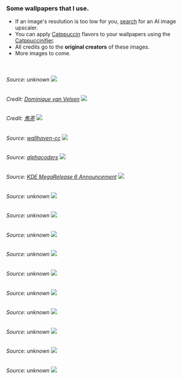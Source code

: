 ### Some wallpapers that I use.

- If an image's resolution is too low for you, [search](https://www.google.com/search?q=ai+image+upscale+free) for an AI image upscaler.
- You can apply [Catppuccin](https://github.com/catppuccin/catppuccin) flavors to your wallpapers using the [Catppuccinifier](https://github.com/lighttigerXIV/catppuccinifier).
- All credits go to the **original creators** of these images.
- More images to come.

<br>

###### Source: unknown ![](./images/Above-The-Clouds-Wallpaper.jpg)

###### Credit: [Dominique van Velsen][Dominique van Velsen] ![](./images/macchiato-hald8-cyberpunkish.png)

###### Credit: [焦茶][焦茶] ![](images/macchiato-h8_anime-girl-in-balcony-cityscape-sea-and-sunset.jpg)

###### Source: [wallhaven-cc](https://wallhaven.cc/w/3zdjvy) ![](./images/mocha-hald8-wallhaven-3zdjvy.jpg)

###### Source: [alphacoders](https://wall.alphacoders.com/big.php?i=1330260) ![](./images/macchiato-h8-1330260.png)

###### Source: [KDE MegaRelease 6 Announcement](https://kde.org/announcements/megarelease/6/) ![](images/mocha-hald16-dark.png)

###### Source: unknown ![](./images/astronaut.png)

###### Source: unknown ![](./images/cat-leaves.png)

###### Source: unknown ![](./images/catppuccin.jpg)

###### Source: unknown ![](./images/error.jpg)

###### Source: unknown ![](./images/executable_nord.png)

###### Source: unknown ![](./images/lantern.png)

###### Source: unknown ![](./images/mountain.png)

###### Source: unknown ![](./images/peakpx_23.jpg)

###### Source: unknown ![](./images/street-tn.png)

###### Source: unknown ![](./images/winter-wall2.png)

[Catppuccin Discord]: https://discord.com/servers/907385605422448742
[Dominique van Velsen]: https://www.deviantart.com/dominique-van-velsen
[焦茶]: https://twitter.com/BARD713
